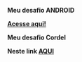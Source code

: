 <strong>Meu desafio ANDROID

<a href="https://marcellimarcos.github.io/html-css/ex022/desafio.html">Acesse aqui!</a>

Meu desafio Cordel

Neste link <a href="https://marcellimarcos.github.io/html-css/desafio-cordel/desafio-cordel.html"> AQUI </a>
